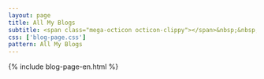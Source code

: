 ```yaml
---
layout: page
title: All My Blogs
subtitle: <span class="mega-octicon octicon-clippy"></span>&nbsp;&nbsp; Take notes about everything new
css: ['blog-page.css']
pattern: All My Blogs
---
```

{% include blog-page-en.html %}